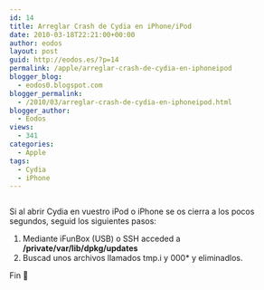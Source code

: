 ```yaml
---
id: 14
title: Arreglar Crash de Cydia en iPhone/iPod
date: 2010-03-18T22:21:00+00:00
author: eodos
layout: post
guid: http://eodos.es/?p=14
permalink: /apple/arreglar-crash-de-cydia-en-iphoneipod
blogger_blog:
  - eodos0.blogspot.com
blogger_permalink:
  - /2010/03/arreglar-crash-de-cydia-en-iphoneipod.html
blogger_author:
  - Eodos
views:
  - 341
categories:
  - Apple
tags:
  - Cydia
  - iPhone
---
```

<div style="text-align: center;">
  <img src="https://i2.wp.com/www.iphonediario.com/wp-content/uploads/2010/04/actual_cydia.jpg" alt="" data-recalc-dims="1" />
</div>

<div style="text-align: center;">
</div>

Si al abrir Cydia en vuestro iPod o iPhone se os cierra a los pocos segundos, seguid los siguientes pasos:

  1. Mediante iFunBox (USB) o SSH acceded a <span style="font-weight: bold;">/private/var/lib/dpkg/updates</span>
  2. Buscad unos archivos llamados tmp.i y 000* y eliminadlos.

Fin 🙂